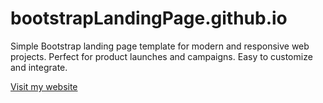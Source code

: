 # bootstrapLandingPage.github.io  
Simple Bootstrap landing page template for modern and responsive web projects. Perfect for product launches and campaigns. Easy to customize and integrate.

[Visit my website](https://jeffersonguanzing.github.io/bootstrapLandingPage.github.io/)              
